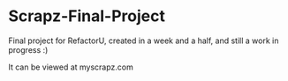 # Scrapz-Final-Project
Final project for RefactorU, created in a week and a half, and still a work in progress :)

It can be viewed at myscrapz.com

